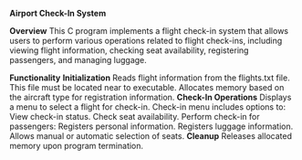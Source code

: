**Airport Check-In System**

**Overview**
This C program implements a flight check-in system that allows users to perform various operations related to flight check-ins, including viewing flight information, checking seat availability, registering passengers, and managing luggage.

**Functionality**
**Initialization**
Reads flight information from the flights.txt file.
This file must be located near to executable.
Allocates memory based on the aircraft type for registration information.
**Check-In Operations**
Displays a menu to select a flight for check-in.
Check-in menu includes options to:
View check-in status.
Check seat availability.
Perform check-in for passengers:
Registers personal information.
Registers luggage information.
Allows manual or automatic selection of seats.
**Cleanup**
Releases allocated memory upon program termination.
